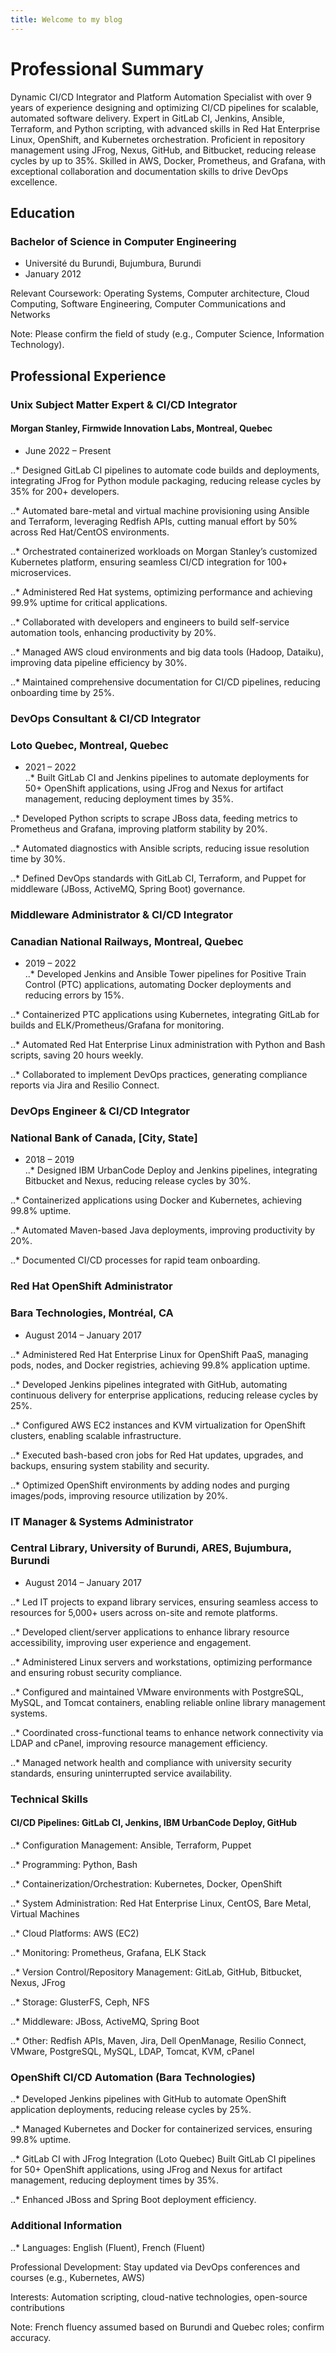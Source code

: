 ```yaml
---
title: Welcome to my blog
---
```


# Professional Summary
Dynamic CI/CD Integrator and Platform Automation Specialist with over 9 years of experience designing and optimizing CI/CD pipelines for scalable, automated software delivery. Expert in GitLab CI, Jenkins, Ansible, Terraform, and Python scripting, with advanced skills in Red Hat Enterprise Linux, OpenShift, and Kubernetes orchestration. Proficient in repository management using JFrog, Nexus, GitHub, and Bitbucket, reducing release cycles by up to 35%. Skilled in AWS, Docker, Prometheus, and Grafana, with exceptional collaboration and documentation skills to drive DevOps excellence.

## Education

### Bachelor of Science in  Computer Engineering

* Université du Burundi, Bujumbura, Burundi
* January 2012  

Relevant Coursework: Operating Systems, Computer architecture, Cloud Computing, Software Engineering, Computer Communications and Networks

Note: Please confirm the field of study (e.g., Computer Science, Information Technology).

## Professional Experience

### Unix Subject Matter Expert & CI/CD Integrator

#### Morgan Stanley, Firmwide Innovation Labs, Montreal, Quebec
* June 2022 – Present  

..* Designed GitLab CI pipelines to automate code builds and deployments, integrating JFrog for Python module packaging, reducing release cycles by 35% for 200+ developers.  

..* Automated bare-metal and virtual machine provisioning using Ansible and Terraform, leveraging Redfish APIs, cutting manual effort by 50% across Red Hat/CentOS environments.  

..* Orchestrated containerized workloads on Morgan Stanley’s customized Kubernetes platform, ensuring seamless CI/CD integration for 100+ microservices.  

..* Administered Red Hat systems, optimizing performance and achieving 99.9% uptime for critical applications.  

..* Collaborated with developers and engineers to build self-service automation tools, enhancing productivity by 20%.  

..* Managed AWS cloud environments and big data tools (Hadoop, Dataiku), improving data pipeline efficiency by 30%.  

..* Maintained comprehensive documentation for CI/CD pipelines, reducing onboarding time by 25%.

### DevOps Consultant & CI/CD Integrator
### Loto Quebec, Montreal, Quebec 
* 2021 – 2022  
..* Built GitLab CI and Jenkins pipelines to automate deployments for 50+ OpenShift applications, using JFrog and Nexus for artifact management, reducing deployment times by 35%.  

..*  Developed Python scripts to scrape JBoss data, feeding metrics to Prometheus and Grafana, improving platform stability by 20%.  

..*  Automated diagnostics with Ansible scripts, reducing issue resolution time by 30%.  

..*  Defined DevOps standards with GitLab CI, Terraform, and Puppet for middleware (JBoss, ActiveMQ, Spring Boot) governance.

### Middleware Administrator & CI/CD Integrator
### Canadian National Railways, Montreal, Quebec
* 2019 – 2022  
..* Developed Jenkins and Ansible Tower pipelines for Positive Train Control (PTC) applications, automating Docker deployments and reducing errors by 15%.  

..* Containerized PTC applications using Kubernetes, integrating GitLab for builds and ELK/Prometheus/Grafana for monitoring.  

..* Automated Red Hat Enterprise Linux administration with Python and Bash scripts, saving 20 hours weekly.  

..* Collaborated to implement DevOps practices, generating compliance reports via Jira and Resilio Connect.

### DevOps Engineer & CI/CD Integrator
### National Bank of Canada, [City, State]
* 2018 – 2019  
..* Designed IBM UrbanCode Deploy and Jenkins pipelines, integrating Bitbucket and Nexus, reducing release cycles by 30%.  

..*  Containerized applications using Docker and Kubernetes, achieving 99.8% uptime.  

..*  Automated Maven-based Java deployments, improving productivity by 20%.  

..*  Documented CI/CD processes for rapid team onboarding.

### Red Hat OpenShift Administrator
### Bara Technologies, Montréal, CA
* August 2014 – January 2017  

..*  Administered Red Hat Enterprise Linux for OpenShift PaaS, managing pods, nodes, and Docker registries, achieving 99.8% application uptime.  

..*  Developed Jenkins pipelines integrated with GitHub, automating continuous delivery for enterprise applications, reducing release cycles by 25%.  

..*  Configured AWS EC2 instances and KVM virtualization for OpenShift clusters, enabling scalable infrastructure.  

..*  Executed bash-based cron jobs for Red Hat updates, upgrades, and backups, ensuring system stability and security.  

..*  Optimized OpenShift environments by adding nodes and purging images/pods, improving resource utilization by 20%.

### IT Manager & Systems Administrator
### Central Library, University of Burundi, ARES, Bujumbura, Burundi
* August 2014 – January 2017  

..*  Led IT projects to expand library services, ensuring seamless access to resources for 5,000+ users across on-site and remote platforms.  

..*  Developed client/server applications to enhance library resource accessibility, improving user experience and engagement.  

..*  Administered Linux servers and workstations, optimizing performance and ensuring robust security compliance.  

..*  Configured and maintained VMware environments with PostgreSQL, MySQL, and Tomcat containers, enabling reliable online library management systems.  

..*  Coordinated cross-functional teams to enhance network connectivity via LDAP and cPanel, improving resource management efficiency.  

..*  Managed network health and compliance with university security standards, ensuring uninterrupted service availability.

### Technical Skills
#### CI/CD Pipelines: GitLab CI, Jenkins, IBM UrbanCode Deploy, GitHub  

..*  Configuration Management: Ansible, Terraform, Puppet  

..*  Programming: Python, Bash  

..*  Containerization/Orchestration: Kubernetes, Docker, OpenShift  

..*  System Administration: Red Hat Enterprise Linux, CentOS, Bare Metal, Virtual Machines  

..*  Cloud Platforms: AWS (EC2)  

..*  Monitoring: Prometheus, Grafana, ELK Stack  

..*  Version Control/Repository Management: GitLab, GitHub, Bitbucket, Nexus, JFrog  

..*  Storage: GlusterFS, Ceph, NFS  

..*  Middleware: JBoss, ActiveMQ, Spring Boot  

..*  Other: Redfish APIs, Maven, Jira, Dell OpenManage, Resilio Connect, VMware, PostgreSQL, MySQL, LDAP, Tomcat, KVM, cPanel

### OpenShift CI/CD Automation (Bara Technologies)

..*  Developed Jenkins pipelines with GitHub to automate OpenShift application deployments, reducing release cycles by 25%.  

..*  Managed Kubernetes and Docker for containerized services, ensuring 99.8% uptime.

..*  GitLab CI with JFrog Integration (Loto Quebec)
Built GitLab CI pipelines for 50+ OpenShift applications, using JFrog and Nexus for artifact management, reducing deployment times by 35%.  

..*  Enhanced JBoss and Spring Boot deployment efficiency.

### Additional Information

..*  Languages: English (Fluent), French (Fluent)  

Professional Development: Stay updated via DevOps conferences and courses (e.g., Kubernetes, AWS)  

Interests: Automation scripting, cloud-native technologies, open-source contributions

Note: French fluency assumed based on Burundi and Quebec roles; confirm accuracy.



